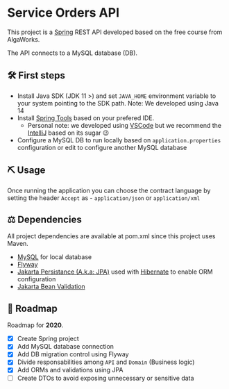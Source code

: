 # Service Orders API

This project is a [Spring](https://spring.io/) REST API developed based on the free course from AlgaWorks.

The API connects to a MySQL database (DB).

## 🛠 First steps

- Install Java SDK (JDK 11 >) and set `JAVA_HOME` environment variable to your system pointing to the SDK path. Note: We developed using Java 14
- Install [Spring Tools](https://spring.io/tools) based on your prefered IDE.
    - Personal note: we developed using [VSCode](https://code.visualstudio.com/) but we recommend the [IntelliJ](https://www.jetbrains.com/idea/) based on its sugar 😉
- Configure a MySQL DB to run locally based on `application.properties` configuration or edit to configure another MySQL database

## ⛏ Usage

Once running the application you can choose the contract language by setting the header `Accept` as - `application/json` or `application/xml`

## ⚖️ Dependencies

All project dependencies are available at pom.xml since this project uses Maven.

- [MySQL](https://www.mysql.com/) for local database
- [Flyway](https://flywaydb.org/)
- [Jakarta Persistance (A.k.a: JPA)](https://projects.eclipse.org/projects/ee4j.jpa) used with [Hibernate](https://hibernate.org/) to enable ORM configuration
- [Jakarta Bean Validation](https://projects.eclipse.org/projects/ee4j.bean-validation)

## 🚀 Roadmap

Roadmap for __2020__.

- [x] Create Spring project
- [x] Add MySQL database connection
- [x] Add DB migration control using Flyway
- [x] Divide responsabilities among `API` and `Domain` (Business logic)
- [x] Add ORMs and validations using JPA
- [ ] Create DTOs to avoid exposing unnecessary or sensitive data